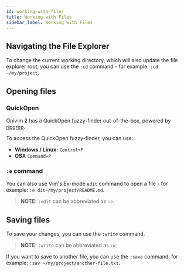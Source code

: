 ```yaml
---
id: working-with-files
title: Working with Files
sidebar_label: Working with Files
---
```


## Navigating the File Explorer

To change the current working directory, which will also update the file explorer root, you can use the `:cd` command - for example: `:cd ~/my/project`.

## Opening files

### QuickOpen

Onivim 2 has a QuickOpen fuzzy-finder out-of-the-box, powered by [ripgrep](https://github.com/burntsushi/ripgrep).

To access the QuickOpen fuzzy-finder, you can use:
- __Windows / Linux:__ `Control+P`
- __OSX__ `Command+P`

### `:e` command

You can also use Vim's Ex-mode `edit` command to open a file - for example: `:e dit~/my/project/README.md`.

> __NOTE:__ `:edit` can be abbreviated as `:e`.

## Saving files

To save your changes, you can use the `:write` command.

> __NOTE:__ `:write` can be abbreviated as `:w`

If you want to save to another file, you can use the `:save` command, for example: `:sav ~/my/project/another-file.txt`.
